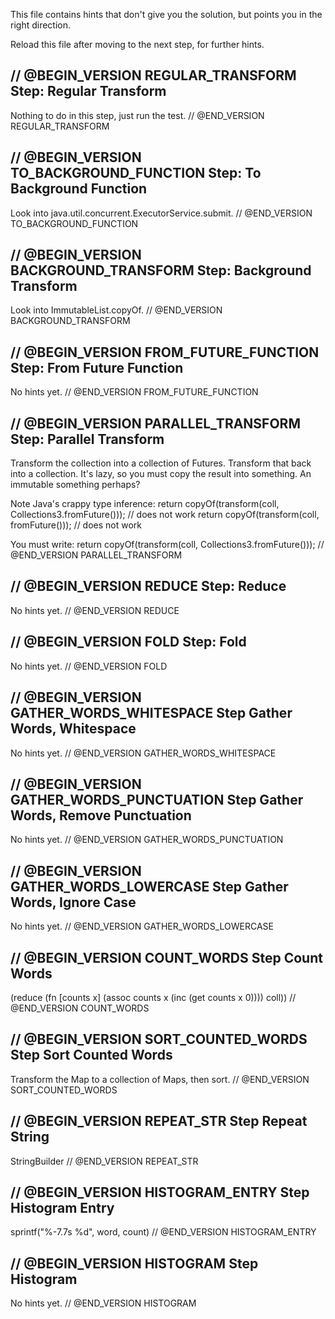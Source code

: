 This file contains hints that don't give you the solution, but points you in the right direction.

Reload this file after moving to the next step, for further hints.

// @BEGIN_VERSION REGULAR_TRANSFORM
Step: Regular Transform
-----------------------
Nothing to do in this step, just run the test.
// @END_VERSION REGULAR_TRANSFORM

// @BEGIN_VERSION TO_BACKGROUND_FUNCTION
Step: To Background Function
----------------------------
Look into java.util.concurrent.ExecutorService.submit.
// @END_VERSION TO_BACKGROUND_FUNCTION

// @BEGIN_VERSION BACKGROUND_TRANSFORM
Step: Background Transform
--------------------------
Look into ImmutableList.copyOf.
// @END_VERSION BACKGROUND_TRANSFORM

// @BEGIN_VERSION FROM_FUTURE_FUNCTION
Step: From Future Function
--------------------------
No hints yet.
// @END_VERSION FROM_FUTURE_FUNCTION

// @BEGIN_VERSION PARALLEL_TRANSFORM
Step: Parallel Transform
------------------------
Transform the collection into a collection of Futures. Transform that back into a collection. It's lazy, so you must copy the result into something. An immutable something perhaps?

Note Java's crappy type inference:
	return copyOf(transform(coll, Collections3.fromFuture())); // does not work
	return copyOf(transform(coll, fromFuture())); // does not work

You must write:
	return copyOf(transform(coll, Collections3.<A>fromFuture()));
// @END_VERSION PARALLEL_TRANSFORM

// @BEGIN_VERSION REDUCE
Step: Reduce
------------
No hints yet.
// @END_VERSION REDUCE

// @BEGIN_VERSION FOLD
Step: Fold
----------
No hints yet.
// @END_VERSION FOLD
	
// @BEGIN_VERSION GATHER_WORDS_WHITESPACE
Step Gather Words, Whitespace
-----------------------------
No hints yet.
// @END_VERSION GATHER_WORDS_WHITESPACE

// @BEGIN_VERSION GATHER_WORDS_PUNCTUATION
Step Gather Words, Remove Punctuation
-------------------------------------
No hints yet.
// @END_VERSION GATHER_WORDS_PUNCTUATION

// @BEGIN_VERSION GATHER_WORDS_LOWERCASE
Step Gather Words, Ignore Case
------------------------------
No hints yet.
// @END_VERSION GATHER_WORDS_LOWERCASE

// @BEGIN_VERSION COUNT_WORDS
Step Count Words
----------------
(reduce (fn [counts x]
          (assoc counts x (inc (get counts x 0))))
        coll))
// @END_VERSION COUNT_WORDS

// @BEGIN_VERSION SORT_COUNTED_WORDS
Step Sort Counted Words
-----------------------
Transform the Map to a collection of Maps, then sort.
// @END_VERSION SORT_COUNTED_WORDS

// @BEGIN_VERSION REPEAT_STR
Step Repeat String
------------------
StringBuilder
// @END_VERSION REPEAT_STR

// @BEGIN_VERSION HISTOGRAM_ENTRY
Step Histogram Entry
--------------------
sprintf("%-7.7s %d", word, count)
// @END_VERSION HISTOGRAM_ENTRY

// @BEGIN_VERSION HISTOGRAM
Step Histogram
--------------
No hints yet.
// @END_VERSION HISTOGRAM
